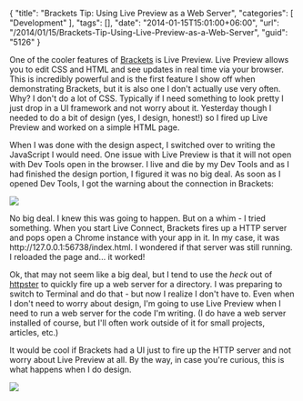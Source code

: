 {
	"title": "Brackets Tip: Using Live Preview as a Web Server",
	"categories": [
		"Development"
	],
	"tags": [],
	"date": "2014-01-15T15:01:00+06:00",
	"url": "/2014/01/15/Brackets-Tip-Using-Live-Preview-as-a-Web-Server",
	"guid": "5126"
}

<p>
One of the cooler features of <a href="http://www.brackets.io">Brackets</a> is Live Preview. Live Preview allows you to edit CSS and HTML and see updates in real time via your browser. This is incredibly powerful and is the first feature I show off when demonstrating Brackets, but it is also one I don't actually use very often. Why? I don't do a lot of CSS. Typically if I need something to look pretty I just drop in a UI framework and not worry about it. Yesterday though I needed to do a bit of design (yes, I design, honest!) so I fired up Live Preview and worked on a simple HTML page.
</p>
<!--more-->
<p>
When I was done with the design aspect, I switched over to writing the JavaScript I would need. One issue with Live Preview is that it will not open with Dev Tools open in the browser. I live and die by my Dev Tools and as I had finished the design portion, I figured it was no big deal. As soon as I opened Dev Tools, I got the warning about the connection in Brackets:
</p>

<p>
<img src="http://www.raymondcamden.com/images/b1.png" />
</p>

<p>
No big deal. I knew this was going to happen. But on a whim - I tried something. When you start Live Connect, Brackets fires up a HTTP server and pops open a Chrome instance with your app in it. In my case, it was http://127.0.0.1:56738/index.html. I wondered if that server was still running. I reloaded the page and... it worked!
</p>

<p>
Ok, that may not seem like a big deal, but I tend to use the <i>heck</i> out of <a href="https://github.com/SimbCo/httpster">httpster</a> to quickly fire up a web server for a directory. I was preparing to switch to Terminal and do that - but now I realize I don't have to. Even when I don't need to worry about design, I'm going to use Live Preview when I need to run a web server for the code I'm writing. (I do have a web server installed of course, but I'll often work outside of it for small projects, articles, etc.)
</p>

<p>
It would be cool if Brackets had a UI just to fire up the HTTP server and not worry about Live Preview at all. By the way, in case you're curious, this is what happens when I do design.
</p>

<p>
<img src="http://www.raymondcamden.com/images/b2.jpg" />
</p>
